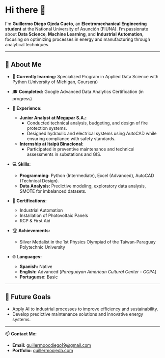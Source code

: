 # Hi there 👋

I'm **Guillermo Diego Ojeda Cueto**, an **Electromechanical Engineering student** at the National University of Asunción (FIUNA). I’m passionate about **Data Science**, **Machine Learning**, and **Industrial Automation**, focusing on optimizing processes in energy and manufacturing through analytical techniques.

---

## 🌟 About Me
- 🌱 **Currently learning:** Specialized Program in Applied Data Science with Python (University of Michigan, Coursera)  
- 🎓 **Completed:** Google Advanced Data Analytics Certification (in progress)  
- 🔭 **Experience:**  
  - **Junior Analyst at Megapar S.A.:**  
    - Conducted technical analysis, budgeting, and design of fire protection systems.  
    - Designed hydraulic and electrical systems using AutoCAD while ensuring compliance with safety standards.  
  - **Internship at Itaipú Binacional:**  
    - Participated in preventive maintenance and technical assessments in substations and GIS.  

- 💻 **Skills:**  
  - **Programming:** Python (Intermediate), Excel (Advanced), AutoCAD (Technical Design).  
  - **Data Analysis:** Predictive modeling, exploratory data analysis, SMOTE for imbalanced datasets.  

- 🔧 **Certifications:**  
  - Industrial Automation  
  - Installation of Photovoltaic Panels  
  - RCP & First Aid  

- 🏆 **Achievements:**  
  - Silver Medalist in the 1st Physics Olympiad of the Taiwan-Paraguay Polytechnic University  

- 🌐 **Languages:**  
  - **Spanish:** Native  
  - **English:** Advanced (*Paraguayan American Cultural Center - CCPA*)  
  - **Portuguese:** Basic  

---

## 🎯 Future Goals
- Apply AI to industrial processes to improve efficiency and sustainability.  
- Develop predictive maintenance solutions and innovative energy systems.  

---

📫 **Contact Me:**  
- **Email:** guillermoocdiego19@gmail.com  
- **Portfolio:** [guillermoojeda.com](http://guillermoojeda.com)  
